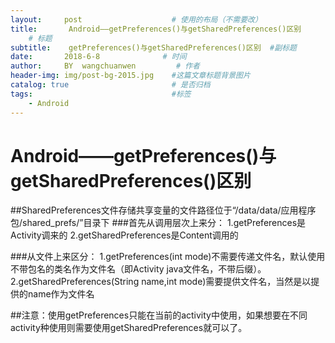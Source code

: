 ```yaml
---
layout:     post                    # 使用的布局（不需要改）
title:       Android——getPreferences()与getSharedPreferences()区别
    # 标题 
subtitle:    getPreferences()与getSharedPreferences()区别  #副标题
date:       2018-6-8              # 时间
author:     BY  wangchuanwen         # 作者
header-img: img/post-bg-2015.jpg    #这篇文章标题背景图片
catalog: true                       # 是否归档
tags:                               #标签
    - Android
---
```


# Android——getPreferences()与getSharedPreferences()区别

##SharedPreferences文件存储共享变量的文件路径位于“/data/data/应用程序包/shared_prefs/”目录下 
###首先从调用层次上来分： 
1.getPreferences是Activity调来的
2.getSharedPreferences是Content调用的

###从文件上来区分：
1.getPreferences(int mode)不需要传递文件名，默认使用不带包名的类名作为文件名（即Activity java文件名，不带后缀）。 
2.getSharedPreferences(String name,int mode)需要提供文件名，当然是以提供的name作为文件名 

##注意：使用getPreferences只能在当前的activity中使用，如果想要在不同activity种使用则需要使用getSharedPreferences就可以了。


